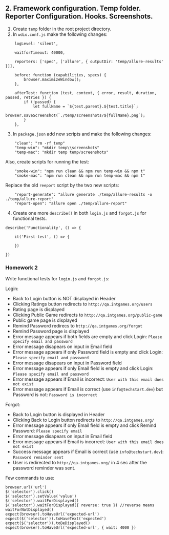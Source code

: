 ## 2. Framework configuration. Temp folder. Reporter Configuration. Hooks. Screenshots.
1. Create `temp` folder in the root project directory.
2. In `wdio.conf.js` make the following changes:
````
    logLevel: 'silent',

    waitforTimeout: 40000,

    reporters: ['spec', ['allure', { outputDir: 'temp/allure-results' }]],

    before: function (capabilities, specs) {
        browser.maximizeWindow();
    },    

    afterTest: function (test, context, { error, result, duration, passed, retries }) {
        if (!passed) {
            let fullName = `${test.parent}.${test.title}`;
            browser.saveScreenshot(`./temp/screenshots/${fullName}.png`);
        }
    },
````
3. In `package.json` add new scripts and make the following changes:
````
    "clean": "rm -rf temp"
    "temp-win": "mkdir temp\\screenshots"
    "temp-mac": "mkdir temp temp/screenshots"
````
Also, create scripts for running the test:
````
    "smoke-win": "npm run clean && npm run temp-win && npm t"
    "smoke-mac": "npm run clean && npm run temp-mac && npm t"
````
Replace the old `reeport` script by the two new scripts:
````
    "report-generate": "allure generate ./temp/allure-results -o ./temp/allure-report"
    "report-open": "allure open ./temp/allure-report"
````
4. Create one more `describe()` in both `login.js` and `forgot.js` for functional tests.
````
describe('Functionality', () => {

    it('First-test', () => {
       
    })

})
````
### Homework 2
Write functional tests for `login.js` and `forgot.js`:

Login:
- Back to Login button is NOT displayed in Header
- Clicking Ratings button redirects to `http://qa.intgames.org/users`
- Rating page is displayed
- Clicking Public Game redirects to `http://qa.intgames.org/public-game`
- Public game page is displayed
- Remind Password redirecs to `http://qa.intgames.org/forgot`
- Remind Password page is displayed
- Error message appears if both fields are empty and click Login: `Please specify email and password`
- Error message disapears on input in Email field
- Error message appears if only Password field is empty and click Login: `Please specify email and password`
- Error message disapears on input in Password field
- Error message appears if only Email field is empty and click Login: `Please specify email and password`
- Error message appears if Email is incorrect: `User with this email does not exist`
- Error message appears if Email is correct (use `info@techstart.dev`) but Password is not: `Password is incorrect`

Forgot:
- Back to Login button is displayed in Header
- Clicking Back to Login button redirects to `http://qa.intgames.org/`
- Error message appears if only Email field is empty and click Remind Password: `Please specify email`
- Error message disapears on input in Email field
- Error message appears if Email is incorrect: `User with this email does not exist`
- Success message appears if Email is correct (use `info@techstart.dev`): `Password reminder sent`
- User is redirected to `http://qa.intgames.org/` in 4 sec after the password reminder was sent.

Few commands to use:
````
browser.url('url')
$('selector').click()
$('selector').setValue('value')
$('selector').waitForDisplayed()
$('selector').waitForDisplayed({ reverse: true }) //reverse means waitForNotDisplayed()
expect(browser).toHaveUrl('expected-url')
expect($('selector')).toHaveText('expected')
expect($('selector')).toBeDisplayed()
expect(browser).toHaveUrl('expected-url', { wait: 4000 })
````